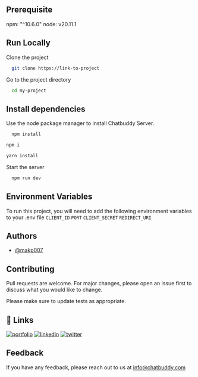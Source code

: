 ## Prerequisite

npm: "^10.6.0"
node: v20.11.1

## Run Locally

Clone the project

```bash
  git clone https://link-to-project
```

Go to the project directory

```bash
  cd my-project
```

## Install dependencies

Use the node package manager to install Chatbuddy Server.

```bash
  npm install
```

```bash
npm i
```

```bash
yarn install
```

Start the server

```bash
  npm run dev
```

## Environment Variables

To run this project, you will need to add the following environment variables to your .env file
`CLIENT_ID`
`PORT`
`CLIENT_SECRET`
`REDIRECT_URI`

## Authors

- [@makp007](https://www.github.com/makp007)

## Contributing

Pull requests are welcome. For major changes, please open an issue first
to discuss what you would like to change.

Please make sure to update tests as appropriate.

## 🔗 Links

[![portfolio](https://img.shields.io/badge/my_portfolio-000?style=for-the-badge&logo=ko-fi&logoColor=white)](https://katherineoelsner.com/)
[![linkedin](https://img.shields.io/badge/linkedin-0A66C2?style=for-the-badge&logo=linkedin&logoColor=white)](https://www.linkedin.com/)
[![twitter](https://img.shields.io/badge/twitter-1DA1F2?style=for-the-badge&logo=twitter&logoColor=white)](https://twitter.com/)

## Feedback

If you have any feedback, please reach out to us at info@chatbuddy.com
